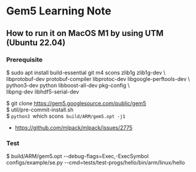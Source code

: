 # Gem5 Learning Note                                                                                                      
                                                                                                              
## How to run it on MacOS M1 by using UTM (Ubuntu 22.04)                                                      
                                                                                                              
### Prerequisite                                                                                              
$ sudo apt install build-essential git m4 scons zlib1g zlib1g-dev \                                           
    libprotobuf-dev protobuf-compiler libprotoc-dev libgoogle-perftools-dev \                                 
    python3-dev python libboost-all-dev pkg-config \                                                          
    libpng-dev libhdf5-serial-dev                                                                             
                                                                                                              
$ git clone https://gem5.googlesource.com/public/gem5                                                         
$ util/pre-commit-install.sh                                                                                  
$ `python3 `which scons` build/ARM/gem5.opt -j1`                                                              
                                                                                                              
- https://github.com/mlpack/mlpack/issues/2775                                                                
                                                                                                              
### Test                                                                                                      
$ build/ARM/gem5.opt --debug-flags=Exec,-ExecSymbol configs/example/se.py --cmd=tests/test-progs/hello/bin/arm/linux/hello
